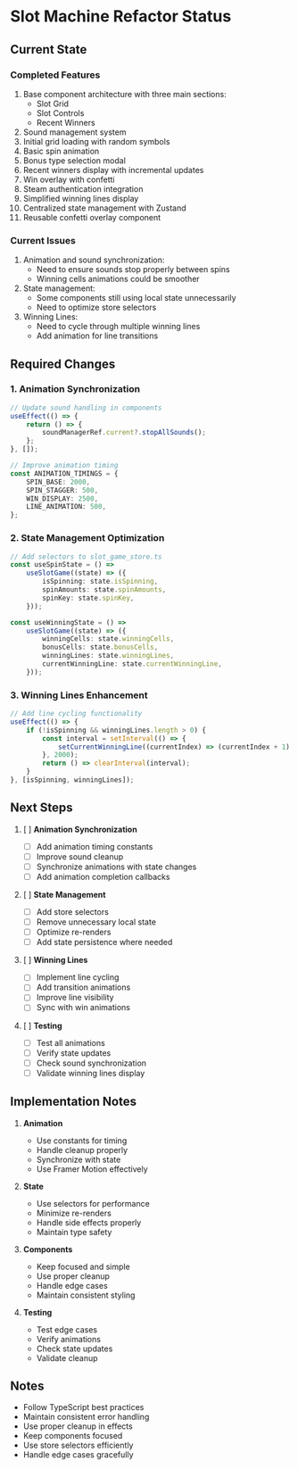 # Slot Machine Refactor Status

## Current State

### Completed Features

1. Base component architecture with three main sections:
    - Slot Grid
    - Slot Controls
    - Recent Winners
2. Sound management system
3. Initial grid loading with random symbols
4. Basic spin animation
5. Bonus type selection modal
6. Recent winners display with incremental updates
7. Win overlay with confetti
8. Steam authentication integration
9. Simplified winning lines display
10. Centralized state management with Zustand
11. Reusable confetti overlay component

### Current Issues

1. Animation and sound synchronization:
    - Need to ensure sounds stop properly between spins
    - Winning cells animations could be smoother
2. State management:
    - Some components still using local state unnecessarily
    - Need to optimize store selectors
3. Winning Lines:
    - Need to cycle through multiple winning lines
    - Add animation for line transitions

## Required Changes

### 1. Animation Synchronization

```typescript
// Update sound handling in components
useEffect(() => {
    return () => {
        soundManagerRef.current?.stopAllSounds();
    };
}, []);

// Improve animation timing
const ANIMATION_TIMINGS = {
    SPIN_BASE: 2000,
    SPIN_STAGGER: 500,
    WIN_DISPLAY: 2500,
    LINE_ANIMATION: 500,
};
```

### 2. State Management Optimization

```typescript
// Add selectors to slot_game_store.ts
const useSpinState = () =>
    useSlotGame((state) => ({
        isSpinning: state.isSpinning,
        spinAmounts: state.spinAmounts,
        spinKey: state.spinKey,
    }));

const useWinningState = () =>
    useSlotGame((state) => ({
        winningCells: state.winningCells,
        bonusCells: state.bonusCells,
        winningLines: state.winningLines,
        currentWinningLine: state.currentWinningLine,
    }));
```

### 3. Winning Lines Enhancement

```typescript
// Add line cycling functionality
useEffect(() => {
    if (!isSpinning && winningLines.length > 0) {
        const interval = setInterval(() => {
            setCurrentWinningLine((currentIndex) => (currentIndex + 1) % winningLines.length);
        }, 2000);
        return () => clearInterval(interval);
    }
}, [isSpinning, winningLines]);
```

## Next Steps

1. [ ] **Animation Synchronization**

    - [ ] Add animation timing constants
    - [ ] Improve sound cleanup
    - [ ] Synchronize animations with state changes
    - [ ] Add animation completion callbacks

2. [ ] **State Management**

    - [ ] Add store selectors
    - [ ] Remove unnecessary local state
    - [ ] Optimize re-renders
    - [ ] Add state persistence where needed

3. [ ] **Winning Lines**

    - [ ] Implement line cycling
    - [ ] Add transition animations
    - [ ] Improve line visibility
    - [ ] Sync with win animations

4. [ ] **Testing**
    - [ ] Test all animations
    - [ ] Verify state updates
    - [ ] Check sound synchronization
    - [ ] Validate winning lines display

## Implementation Notes

1. **Animation**

    - Use constants for timing
    - Handle cleanup properly
    - Synchronize with state
    - Use Framer Motion effectively

2. **State**

    - Use selectors for performance
    - Minimize re-renders
    - Handle side effects properly
    - Maintain type safety

3. **Components**

    - Keep focused and simple
    - Use proper cleanup
    - Handle edge cases
    - Maintain consistent styling

4. **Testing**
    - Test edge cases
    - Verify animations
    - Check state updates
    - Validate cleanup

## Notes

-   Follow TypeScript best practices
-   Maintain consistent error handling
-   Use proper cleanup in effects
-   Keep components focused
-   Use store selectors efficiently
-   Handle edge cases gracefully
